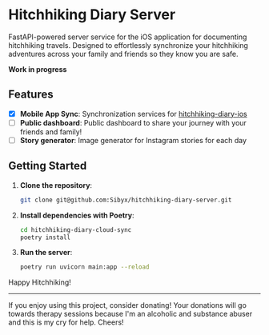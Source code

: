 # Hitchhiking Diary Server

FastAPI-powered server service for the iOS application for documenting hitchhiking travels. Designed to effortlessly
synchronize your hitchhiking adventures across your family and friends so they know you are safe.

**Work in progress**

## Features

- [X] **Mobile App Sync**: Synchronization services for [hitchhiking-diary-ios](https://github.com/Sibyx/hitchhiking-diary-ios/)
- [ ] **Public dashboard**: Public dashboard to share your journey with your friends and family!
- [ ] **Story generator**: Image generator for Instagram stories for each day

## Getting Started

1. **Clone the repository**:
    ```bash
    git clone git@github.com:Sibyx/hitchhiking-diary-server.git
    ```

2. **Install dependencies with Poetry**:
    ```bash
    cd hitchhiking-diary-cloud-sync
    poetry install
    ```

3. **Run the server**:
    ```bash
    poetry run uvicorn main:app --reload
    ```

Happy Hitchhiking!

---
If you enjoy using this project, consider donating! Your donations will go towards therapy sessions because
I'm an alcoholic and substance abuser and this is my cry for help. Cheers!
